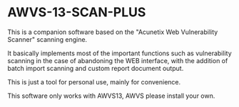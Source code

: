 # AWVS-13-SCAN-PLUS
This is a companion software based on the "Acunetix Web Vulnerability Scanner" scanning engine.

It basically implements most of the important functions such as vulnerability scanning in the case of abandoning the WEB interface, with the addition of batch import scanning and custom report document output.

This is just a tool for personal use, mainly for convenience.

This software only works with AWVS13, AWVS please install your own.
